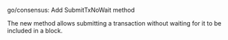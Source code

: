 go/consensus: Add SubmitTxNoWait method

The new method allows submitting a transaction without waiting for it to be
included in a block.
